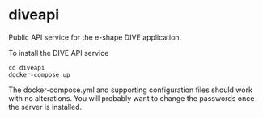 # diveapi
Public API service for the  e-shape DIVE application.

To install the DIVE API service 
```
cd diveapi
docker-compose up
```
The docker-compose.yml and supporting configuration files should work with no alterations. You will probably want to change the passwords once the server is installed.
